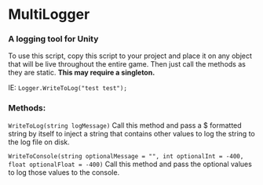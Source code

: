 <h1>MultiLogger</h1>
<h3>A logging tool for Unity</h3>
To use this script, copy this script to your project and place it on any object that will be live throughout the entire game. Then just call the methods as they are static. <b>This may require a singleton.</b>

IE:
`Logger.WriteToLog("test test");`
  
<h3>Methods:</h3>

`WriteToLog(string logMessage)`
Call this method and pass a $ formatted string by itself to inject a string that contains other values to log the string to the
  log file on disk.


`WriteToConsole(string optionalMessage = "", int optionalInt = -400, float optionalFloat = -400)`
Call this method and pass the optional values to log those values to the console.
